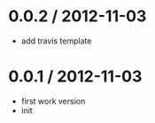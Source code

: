 
0.0.2 / 2012-11-03 
==================

  * add travis template

0.0.1 / 2012-11-03 
==================

  * first work version
  * init
